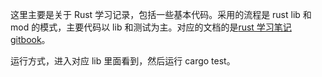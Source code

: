这里主要是关于 Rust 学习记录，包括一些基本代码。采用的流程是 rust lib 和 mod 的模式，主要代码以 lib 和测试为主。对应的文档的是[rust 学习笔记 gitbook](https://cracker8090.gitbook.io/rustnotes)。

运行方式，进入对应 lib 里面看到，然后运行 cargo test。
